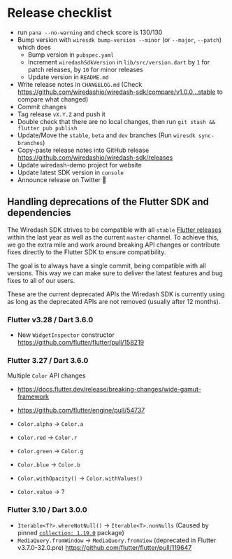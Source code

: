 # Release checklist

- run `pana --no-warning` and check score is 130/130
- Bump version with `wiresdk bump-version --minor` (or `--major`, `--patch`) which does
  - Bump version in `pubspec.yaml`
  - Increment `wiredashSdkVersion` in `lib/src/version.dart` by `1` for patch releases, by `10` for minor releases
  - Update version in `README.md` 
- Write release notes in `CHANGELOG.md` (Check https://github.com/wiredashio/wiredash-sdk/compare/v1.0.0...stable to compare what changed)
- Commit changes
- Tag release `vX.Y.Z` and push it
- Double check that there are no local changes, then run `git stash && flutter pub publish`
- Update/Move the `stable`, `beta` and `dev` branches (Run `wiresdk sync-branches`)
- Copy-paste release notes into GitHub release https://github.com/wiredashio/wiredash-sdk/releases
- Update wiredash-demo project for website
- Update latest SDK version in `console`
- Announce release on Twitter 🎉


## Handling deprecations of the Flutter SDK and dependencies

The Wiredash SDK strives to be compatible with all `stable` [Flutter releases](https://docs.flutter.dev/release/archive) within the last year as well as the current `master` channel.
To achieve this, we go the extra mile and work around breaking API changes or contribute fixes directly to the Flutter SDK to ensure compatibility.

The goal is to always have a single commit, being compatible with all versions.
This way we can make sure to deliver the latest features and bug fixes to all of our users.

These are the current deprecated APIs the Wiredash SDK is currently using as long as the deprecated APIs are not removed (usually after 12 months).

### Flutter v3.28 / Dart 3.6.0

- New `WidgetInspector` constructor https://github.com/flutter/flutter/pull/158219

### Flutter 3.27 / Dart 3.6.0

Multiple `Color` API changes 
- https://docs.flutter.dev/release/breaking-changes/wide-gamut-framework
- https://github.com/flutter/engine/pull/54737

- `Color.alpha` -> `Color.a`
- `Color.red` -> `Color.r`
- `Color.green` -> `Color.g`
- `Color.blue` -> `Color.b`
- `Color.withOpacity()` -> `Color.withValues()`
- `Color.value` -> ?

### Flutter 3.10 / Dart 3.0.0

- `Iterable<T?>.whereNotNull()` -> `Iterable<T>.nonNulls` (Caused by pinned [`collection: 1.19.0`](https://pub.dev/packages/collection/changelog#1190) package)
- `MediaQuery.fromWindow` -> `MediaQuery.fromView` (deprecated in Flutter v3.7.0-32.0.pre) https://github.com/flutter/flutter/pull/119647
